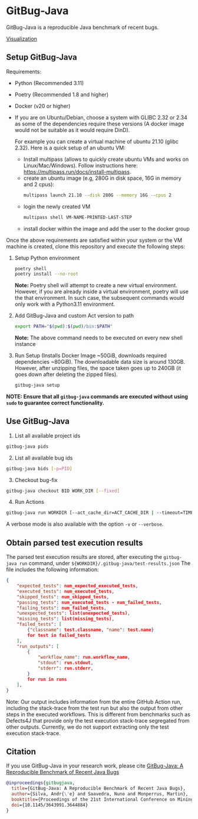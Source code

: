 # GitBug-Java

GitBug-Java is a reproducible Java benchmark of recent bugs.

[Visualization](https://nfsaavedra.github.io/gitbug-java)

## Setup GitBug-Java

Requirements:
- Python (Recommended 3.11)
- Poetry (Recommended 1.8 and higher)
- Docker (v20 or higher)
- If you are on Ubuntu/Debian, choose a system with GLIBC 2.32 or 2.34 as some of the dependencies require these versions (A docker image would not be suitable as it would require DinD). 

  For example you can create a virtual machine of ubuntu 21.10 (glibc 2.32). Here is a quick setup of an ubuntu VM:
  - Install multipass (allows to quickly create ubuntu VMs and works on Linux/Mac/Windows). Follow instructions here: https://multipass.run/docs/install-multipass.
  - create an ubuntu image (e.g, 280G in disk space, 16G in memory and 2 cpus): 
    ```bash
    multipass launch 21.10 --disk 280G --memory 16G --cpus 2
    ```
  - login the newly created VM
    ```bash
    multipass shell VM-NAME-PRINTED-LAST-STEP
    ```
  - install docker within the image and add the user to the docker group

Once the above requirements are satisfied within your system or the VM machine is created, clone this repository and execute the following steps:

1. Setup Python environment
    ```bash
    poetry shell
    poetry install --no-root
    ```

    **Note:** Poetry shell will attempt to create a new virtual environment. 
    However, if you are already inside a virtual environment, poetry will use the that environment.
    In such case, the subsequent commands would only work with a Python3.11 environment.

2. Add GitBug-Java and custom Act version to path
    ```bash
    export PATH="$(pwd):$(pwd)/bin:$PATH"
    ```
    **Note:** The above command needs to be executed on every new shell instance
    
3. Run Setup (Installs Docker Image ~50GiB, downloads required dependencies ~80GiB). The downloadable data size is around 130GB. However, after unzipping files, the space taken goes up to 240GB (it goes down after deleting the zipped files).
    ```bash
    gitbug-java setup
    ```

**NOTE: Ensure that all `gitbug-java` commands are executed without using `sudo` to guarantee correct functionality.**

## Use GitBug-Java

1. List all available project ids
```bash
gitbug-java pids
```

2. List all available bug ids
```bash
gitbug-java bids [-p=PID]
```

3. Checkout bug-fix
```bash
gitbug-java checkout BID WORK_DIR [--fixed]
```

4. Run Actions
```bash
gitbug-java run WORKDIR [--act_cache_dir=ACT_CACHE_DIR | --timeout=TIMEOUT]
```

A verbose mode is also available with the option `-v` or `--verbose`.

## Obtain parsed test execution results

The parsed test execution results are stored, after executing the `gitbug-java run` command, under `${WORKDIR}/.gitbug-java/test-results.json`
The file includes the following information:
```json
{
    "expected_tests": num_expected_executed_tests,
    "executed_tests": num_executed_tests,
    "skipped_tests": num_skipped_tests,
    "passing_tests": num_executed_tests - num_failed_tests,
    "failing_tests": num_failed_tests,
    "unexpected_tests": list(unexpected_tests),
    "missing_tests": list(missing_tests),
    "failed_tests": [
        {"classname": test.classname, "name": test.name}
        for test in failed_tests
    ],
    "run_outputs": [
        {
            "workflow_name": run.workflow_name,
            "stdout": run.stdout,
            "stderr": run.stderr,
        }
        for run in runs
    ],
}
```

Note: Our output includes information from the entire GitHub Action run, including the stack-trace from the test run but also the output from other steps in the executed workflows. This is different from benchmarks such as Defects4J that provide only the test execution stack-trace segregated from other outputs. Currently, we do not support extracting only the test execution stack-trace.

## Citation

If you use GitBug-Java in your research work, please cite [GitBug-Java: A Reproducible Benchmark of Recent Java Bugs](https://arxiv.org/pdf/2402.02961.pdf)

```bibtex
@inproceedings{gitbugjava,
  title={GitBug-Java: A Reproducible Benchmark of Recent Java Bugs},
  author={Silva, Andr{\'e} and Saavedra, Nuno and Monperrus, Martin},
  booktitle={Proceedings of the 21st International Conference on Mining Software Repositories},
  doi={10.1145/3643991.3644884}
}
```
